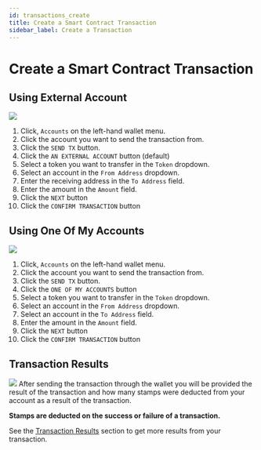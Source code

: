 ```yaml
---
id: transactions_create
title: Create a Smart Contract Transaction
sidebar_label: Create a Transaction
---
```


# Create a Smart Contract Transaction

## Using External Account

![](/img/wallet/gif/simple_transactions_create1.gif)

1. Click, `Accounts` on the left-hand wallet menu.
2. Click the account you want to send the transaction from.
3. Click the `SEND TX` button. 
4. Click the `AN EXTERNAL ACCOUNT` button (default)
5. Select a token you want to transfer in the `Token` dropdown.
6. Select an account in the `From Address` dropdown.
7. Enter the receiving address in the `To Address` field.
8. Enter the amount in the `Amount` field.
9. Click the `NEXT` button
10. Click the `CONFIRM TRANSACTION` button

## Using One Of My Accounts

![](/img/wallet/gif/simple_transactions_create2.gif)

1. Click, `Accounts` on the left-hand wallet menu.
2. Click the account you want to send the transaction from.
3. Click the `SEND TX` button. 
4. Click the `ONE OF MY ACCOUNTS` button
5. Select a token you want to transfer in the `Token` dropdown.
6. Select an account in the `From Address` dropdown.
7. Select an account in the `To Address` field.
8. Enter the amount in the `Amount` field.
9. Click the `NEXT` button
10. Click the `CONFIRM TRANSACTION` button


## Transaction Results
![](/img/wallet/wallet_transaction_success.png)
After sending the transaction through the wallet you will be provided the result of the transaction and how many stamps were deducted from your account as a result of the transaction.

**Stamps are deducted on the success or failure of a transaction.**

See the <u>[Transaction Results](/wallet/transactions_result)</u> section to get more results from your transaction.